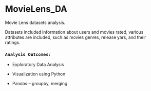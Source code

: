 # MovieLens_DA

Movie Lens datasets analysis. 

Datasets included information about users and movies rated, various attributes are included, such as movies genres, release yars, and their ratings.

### `Analysis Outcomes:`

- Exploratory Data Analysis

- Visualization using Python

- Pandas – groupby, merging 
